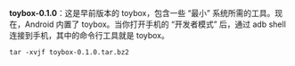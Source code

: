 **toybox-0.1.0**：这是早前版本的 toybox，包含一些 “最小” 系统所需的工具。现在，Android 内置了 toybox。当你打开手机的 “开发者模式” 后，通过 adb shell 连接到手机，其中的命令行工具就是 toybox。

~~~shell
tar -xvjf toybox-0.1.0.tar.bz2
~~~
